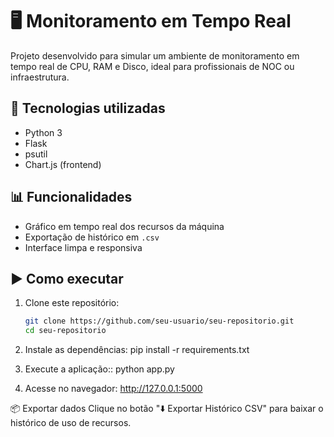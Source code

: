 # 🖥️ Monitoramento em Tempo Real 

Projeto desenvolvido para simular um ambiente de monitoramento em tempo real de CPU, RAM e Disco, ideal para profissionais de NOC ou infraestrutura.

## 🚀 Tecnologias utilizadas

- Python 3
- Flask
- psutil
- Chart.js (frontend)

## 📊 Funcionalidades

- Gráfico em tempo real dos recursos da máquina
- Exportação de histórico em `.csv`
- Interface limpa e responsiva

## ▶️ Como executar

1. Clone este repositório:
   ```bash
   git clone https://github.com/seu-usuario/seu-repositorio.git
   cd seu-repositorio

2. Instale as dependências:
pip install -r requirements.txt

3. Execute a aplicação::
python app.py

4. Acesse no navegador:
http://127.0.0.1:5000


📦 Exportar dados
Clique no botão "⬇️ Exportar Histórico CSV" para baixar o histórico de uso de recursos.  
